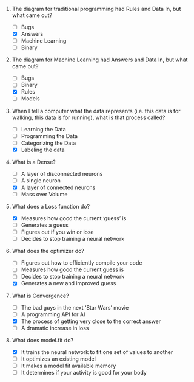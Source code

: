 1.  The diagram for traditional programming had Rules and Data In, but what came out?

    - [ ] Bugs
    - [x] Answers
    - [ ] Machine Learning
    - [ ] Binary

2.  The diagram for Machine Learning had Answers and Data In, but what came out?

    - [ ] Bugs
    - [ ] Binary
    - [x] Rules
    - [ ] Models

3.  When I tell a computer what the data represents (i.e. this data is for walking, this data is for running), what is that process called?

    - [ ] Learning the Data
    - [ ] Programming the Data
    - [ ] Categorizing the Data
    - [x] Labeling the data

4.  What is a Dense?

    - [ ] A layer of disconnected neurons
    - [ ] A single neuron
    - [x] A layer of connected neurons
    - [ ] Mass over Volume

5.  What does a Loss function do?

    - [x] Measures how good the current ‘guess’ is
    - [ ] Generates a guess
    - [ ] Figures out if you win or lose
    - [ ] Decides to stop training a neural network

6.  What does the optimizer do?

    - [ ] Figures out how to efficiently compile your code
    - [ ] Measures how good the current guess is
    - [ ] Decides to stop training a neural network
    - [x] Generates a new and improved guess

7.  What is Convergence?

    - [ ] The bad guys in the next ‘Star Wars’ movie
    - [ ] A programming API for AI
    - [x] The process of getting very close to the correct answer
    - [ ] A dramatic increase in loss

8.  What does model.fit do?

    - [x] It trains the neural network to fit one set of values to another
    - [ ] It optimizes an existing model
    - [ ] It makes a model fit available memory
    - [ ] It determines if your activity is good for your body
